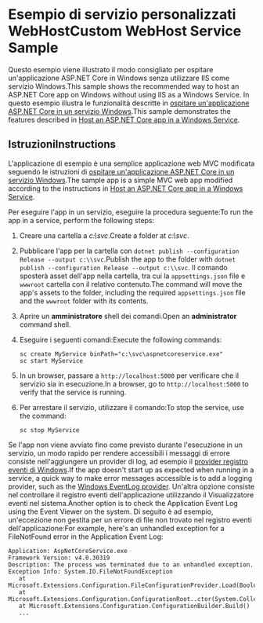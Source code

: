 # <a name="custom-webhost-service-sample"></a><span data-ttu-id="64dcd-101">Esempio di servizio personalizzati WebHost</span><span class="sxs-lookup"><span data-stu-id="64dcd-101">Custom WebHost Service Sample</span></span>

<span data-ttu-id="64dcd-102">Questo esempio viene illustrato il modo consigliato per ospitare un'applicazione ASP.NET Core in Windows senza utilizzare IIS come servizio Windows.</span><span class="sxs-lookup"><span data-stu-id="64dcd-102">This sample shows the recommended way to host an ASP.NET Core app on Windows without using IIS as a Windows Service.</span></span> <span data-ttu-id="64dcd-103">In questo esempio illustra le funzionalità descritte in [ospitare un'applicazione ASP.NET Core in un servizio Windows](https://docs.microsoft.com/aspnet/core/host-and-deploy/windows-service).</span><span class="sxs-lookup"><span data-stu-id="64dcd-103">This sample demonstrates the features described in [Host an ASP.NET Core app in a Windows Service](https://docs.microsoft.com/aspnet/core/host-and-deploy/windows-service).</span></span>

## <a name="instructions"></a><span data-ttu-id="64dcd-104">Istruzioni</span><span class="sxs-lookup"><span data-stu-id="64dcd-104">Instructions</span></span>

<span data-ttu-id="64dcd-105">L'applicazione di esempio è una semplice applicazione web MVC modificata seguendo le istruzioni di [ospitare un'applicazione ASP.NET Core in un servizio Windows](https://docs.microsoft.com/aspnet/core/host-and-deploy/windows-service).</span><span class="sxs-lookup"><span data-stu-id="64dcd-105">The sample app is a simple MVC web app modified according to the instructions in [Host an ASP.NET Core app in a Windows Service](https://docs.microsoft.com/aspnet/core/host-and-deploy/windows-service).</span></span>

<span data-ttu-id="64dcd-106">Per eseguire l'app in un servizio, eseguire la procedura seguente:</span><span class="sxs-lookup"><span data-stu-id="64dcd-106">To run the app in a service, perform the following steps:</span></span>

1. <span data-ttu-id="64dcd-107">Creare una cartella a *c:\svc*.</span><span class="sxs-lookup"><span data-stu-id="64dcd-107">Create a folder at *c:\svc*.</span></span>

1. <span data-ttu-id="64dcd-108">Pubblicare l'app per la cartella con `dotnet publish --configuration Release --output c:\\svc`.</span><span class="sxs-lookup"><span data-stu-id="64dcd-108">Publish the app to the folder with `dotnet publish --configuration Release --output c:\\svc`.</span></span> <span data-ttu-id="64dcd-109">Il comando sposterà asset dell'app nella cartella, tra cui la `appsettings.json` file e `wwwroot` cartella con il relativo contenuto.</span><span class="sxs-lookup"><span data-stu-id="64dcd-109">The command will move the app's assets to the folder, including the required `appsettings.json` file and the `wwwroot` folder with its contents.</span></span>

1. <span data-ttu-id="64dcd-110">Aprire un **amministratore** shell dei comandi.</span><span class="sxs-lookup"><span data-stu-id="64dcd-110">Open an **administrator** command shell.</span></span>

1. <span data-ttu-id="64dcd-111">Eseguire i seguenti comandi:</span><span class="sxs-lookup"><span data-stu-id="64dcd-111">Execute the following commands:</span></span>

   ```console
   sc create MyService binPath="c:\svc\aspnetcoreservice.exe"
   sc start MyService
   ```

1. <span data-ttu-id="64dcd-112">In un browser, passare a `http://localhost:5000` per verificare che il servizio sia in esecuzione.</span><span class="sxs-lookup"><span data-stu-id="64dcd-112">In a browser, go to `http://localhost:5000` to verify that the service is running.</span></span>

1. <span data-ttu-id="64dcd-113">Per arrestare il servizio, utilizzare il comando:</span><span class="sxs-lookup"><span data-stu-id="64dcd-113">To stop the service, use the command:</span></span>

   ```console
   sc stop MyService
   ```

<span data-ttu-id="64dcd-114">Se l'app non viene avviato fino come previsto durante l'esecuzione in un servizio, un modo rapido per rendere accessibili i messaggi di errore consiste nell'aggiungere un provider di log, ad esempio il [provider registro eventi di Windows](https://docs.microsoft.com/aspnet/core/fundamentals/logging/index#eventlog).</span><span class="sxs-lookup"><span data-stu-id="64dcd-114">If the app doesn't start up as expected when running in a service, a quick way to make error messages accessible is to add a logging provider, such as the [Windows EventLog provider](https://docs.microsoft.com/aspnet/core/fundamentals/logging/index#eventlog).</span></span> <span data-ttu-id="64dcd-115">Un'altra opzione consiste nel controllare il registro eventi dell'applicazione utilizzando il Visualizzatore eventi nel sistema.</span><span class="sxs-lookup"><span data-stu-id="64dcd-115">Another option is to check the Application Event Log using the Event Viewer on the system.</span></span> <span data-ttu-id="64dcd-116">Di seguito è ad esempio, un'eccezione non gestita per un errore di file non trovato nel registro eventi dell'applicazione:</span><span class="sxs-lookup"><span data-stu-id="64dcd-116">For example, here's an unhandled exception for a FileNotFound error in the Application Event Log:</span></span>

```console
Application: AspNetCoreService.exe
Framework Version: v4.0.30319
Description: The process was terminated due to an unhandled exception.
Exception Info: System.IO.FileNotFoundException
   at Microsoft.Extensions.Configuration.FileConfigurationProvider.Load(Boolean)
   at Microsoft.Extensions.Configuration.ConfigurationRoot..ctor(System.Collections.Generic.IList`1<Microsoft.Extensions.Configuration.IConfigurationProvider>)
   at Microsoft.Extensions.Configuration.ConfigurationBuilder.Build()
   ...
```
